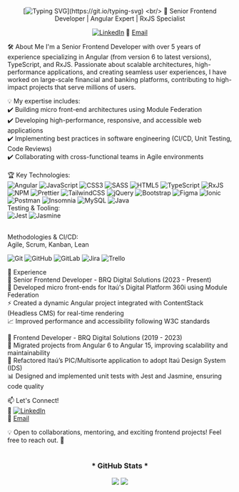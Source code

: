 <div style="text-align: center;" align="center">
  
  [![Typing SVG](https://readme-typing-svg.demolab.com?font=Fira+Code&pause=1000&color=F73B6F&center=true&vCenter=true&width=476&separator=%3C&lines=console.log(%22Hello+World!%22);%3Cconsole.log(%22I'm+Vitor+Abreu%22);)](https://git.io/typing-svg) <br/>
  🚀 Senior Frontend Developer | Angular Expert | RxJS Specialist


  [![LinkedIn](https://img.shields.io/badge/LinkedIn-%230077B5.svg?logo=linkedin&logoColor=white)](https://linkedin.com/in/https://www.linkedin.com/in/vitor-yan-abreu/)
  📧 [Email](mailto:vitoryanfma@gmail.com)
</div>

🛠️ About Me
I'm a Senior Frontend Developer with over 5 years of experience specializing in Angular (from version 6 to latest versions), TypeScript, and RxJS. Passionate about scalable architectures, high-performance applications, and creating seamless user experiences, I have worked on large-scale financial and banking platforms, contributing to high-impact projects that serve millions of users.

💡 My expertise includes: <br>
✔️ Building micro front-end architectures using Module Federation <br/>
✔️ Developing high-performance, responsive, and accessible web applications <br/>
✔️ Implementing best practices in software engineering (CI/CD, Unit Testing, Code Reviews) <br/>
✔️ Collaborating with cross-functional teams in Agile environments <br/>
<br/>
🏆 Key Technologies:<br/>
![Angular](https://img.shields.io/badge/angular-%23DD0031.svg?style=flat&logo=angular&logoColor=white)
![JavaScript](https://img.shields.io/badge/javascript-%23323330.svg?style=flat&logo=javascript&logoColor=%23F7DF1E)
![CSS3](https://img.shields.io/badge/css3-%231572B6.svg?style=flat&logo=css3&logoColor=white)
![SASS](https://img.shields.io/badge/SASS-hotpink.svg?style=flat&logo=SASS&logoColor=white)
![HTML5](https://img.shields.io/badge/html5-%23E34F26.svg?style=flat&logo=html5&logoColor=white)
![TypeScript](https://img.shields.io/badge/typescript-%23007ACC.svg?style=flat&logo=typescript&logoColor=white)
![RxJS](https://img.shields.io/badge/rxjs-%23B7178C.svg?style=flat&logo=reactivex&logoColor=white)
![NPM](https://img.shields.io/badge/NPM-%23CB3837.svg?style=flat&logo=npm&logoColor=white)
![Prettier](https://img.shields.io/badge/prettier-%23F7B93E.svg?style=flat&logo=prettier&logoColor=black)
![TailwindCSS](https://img.shields.io/badge/tailwindcss-%2338B2AC.svg?style=flat&logo=tailwind-css&logoColor=white)
![jQuery](https://img.shields.io/badge/jquery-%230769AD.svg?style=flat&logo=jquery&logoColor=white)
![Bootstrap](https://img.shields.io/badge/bootstrap-%238511FA.svg?style=flat&logo=bootstrap&logoColor=white)
![Figma](https://img.shields.io/badge/figma-%23F24E1E.svg?style=flat&logo=figma&logoColor=white)
![Ionic](https://img.shields.io/badge/Ionic-%233880FF.svg?style=flat&logo=Ionic&logoColor=white)
![Postman](https://img.shields.io/badge/Postman-FF6C37?style=flat&logo=postman&logoColor=white)
![Insomnia](https://img.shields.io/badge/Insomnia-black?style=flat&logo=insomnia&logoColor=5849BE)
![MySQL](https://img.shields.io/badge/mysql-4479A1.svg?style=flat&logo=mysql&logoColor=white)
![Java](https://img.shields.io/badge/java-%23ED8B00.svg?style=flat&logo=openjdk&logoColor=white)
<br/>
Testing & Tooling: <br/>
![Jest](https://img.shields.io/badge/-jest-%23C21325?style=for-the-badge&logo=jest&logoColor=white)
![Jasmine](https://img.shields.io/badge/-Jasmine-%238A4182?style=for-the-badge&logo=Jasmine&logoColor=white)

<br/>
Methodologies & CI/CD: <br/>
Agile, Scrum, Kanban, Lean <br/>

![Git](https://img.shields.io/badge/git-%23F05033.svg?style=flat&logo=git&logoColor=white)
![GitHub](https://img.shields.io/badge/github-%23121011.svg?style=flat&logo=github&logoColor=white)
![GitLab](https://img.shields.io/badge/gitlab-%23181717.svg?style=flat&logo=gitlab&logoColor=white)
![Jira](https://img.shields.io/badge/jira-%230A0FFF.svg?style=flat&logo=jira&logoColor=white)
![Trello](https://img.shields.io/badge/Trello-%23026AA7.svg?style=flat&logo=Trello&logoColor=white)

📌 Experience <br/>
🔹 Senior Frontend Developer - BRQ Digital Solutions (2023 - Present) <br/>
🚀 Developed micro front-ends for Itaú's Digital Platform 360i using Module Federation <br/>
⚡ Created a dynamic Angular project integrated with ContentStack (Headless CMS) for real-time rendering <br/>
📈 Improved performance and accessibility following W3C standards <br/>

🔹 Frontend Developer - BRQ Digital Solutions (2019 - 2023) <br/>
🔄 Migrated projects from Angular 6 to Angular 15, improving scalability and maintainability  <br/>
🚀 Refactored Itaú’s PIC/Multisorte application to adopt Itaú Design System (IDS) <br/>
📊 Designed and implemented unit tests with Jest and Jasmine, ensuring code quality  <br/>

📫 Let's Connect! <br/>
💼 [![LinkedIn](https://img.shields.io/badge/LinkedIn-%230077B5.svg?logo=linkedin&logoColor=white)](https://linkedin.com/in/https://www.linkedin.com/in/vitor-yan-abreu/) <br/>
📧 [Email](mailto:vitoryanfma@gmail.com) <br/>

💡 Open to collaborations, mentoring, and exciting frontend projects! Feel free to reach out. 🚀 <br/>

#
<div style="text-align: center;" align="center">
  <h3>* GitHub Stats *</h3>


  ![](https://github-readme-stats.vercel.app/api?username=VitorAbreu&theme=radical&hide_title=true&hide_border=true&include_all_commits=true&count_private=true)
  ![](https://github-readme-stats.vercel.app/api/top-langs/?username=VitorAbreu&theme=radical&hide_border=true&include_all_commits=true&line_height=10&count_private=true&layout=compact)

</div>
